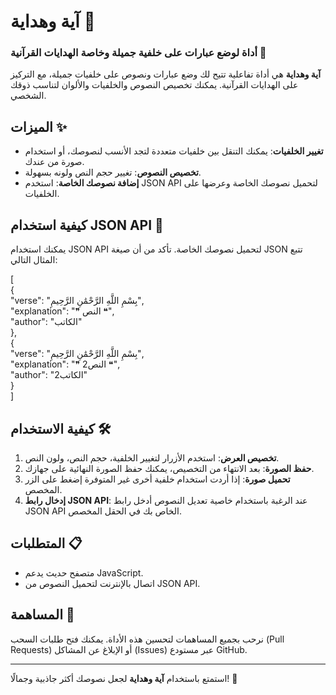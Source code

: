 # آية وهداية 🌟
### أداة لوضع عبارات على خلفية جميلة وخاصة الهدايات القرآنية 📜


**آية وهداية** هي أداة تفاعلية تتيح لك وضع عبارات ونصوص على خلفيات جميلة، مع التركيز على الهدايات القرآنية. يمكنك تخصيص النصوص والخلفيات والألوان لتناسب ذوقك الشخصي.


## الميزات ✨
- **تغيير الخلفيات**: يمكنك التنقل بين خلفيات متعددة لتجد الأنسب لنصوصك، أو استخدام صورة من عندك.
- **تخصيص النصوص**: تغيير حجم النص ولونه بسهولة.
- **إضافة نصوصك الخاصة**: استخدم JSON API لتحميل نصوصك الخاصة وعرضها على الخلفيات.

## كيفية استخدام JSON API 📡
يمكنك استخدام JSON API لتحميل نصوصك الخاصة. تأكد من أن صيغة JSON تتبع المثال التالي:


[  
  {  
    "verse": "بِسْمِ اللَّهِ الرَّحْمَٰنِ الرَّحِيمِ",  
    "explanation": "❞ النص ❝",  
    "author": "الكاتب"  
  },  
  {  
    "verse": "بِسْمِ اللَّهِ الرَّحْمَٰنِ الرَّحِيمِ",  
    "explanation": "❞ 2النص ❝",  
    "author": "الكاتب2"  
  }  
]  


## كيفية الاستخدام 🛠️
1. **تخصيص العرض**: استخدم الأزرار لتغيير الخلفية، حجم النص، ولون النص.
2. **حفظ الصورة**: بعد الانتهاء من التخصيص، يمكنك حفظ الصورة النهائية على جهازك.
3. **تحميل صورة**: إذا أردت استخدام خلفية أخرى غير المتوفرة إضغط على الزر المخصص.
4. **إدخال رابط JSON API**: عند الرغبة باستخدام خاصية تعديل النصوص أدخل رابط JSON API الخاص بك في الحقل المخصص.

## المتطلبات 📋
- متصفح حديث يدعم JavaScript.
- اتصال بالإنترنت لتحميل النصوص من JSON API.

## المساهمة 🤝
نرحب بجميع المساهمات لتحسين هذه الأداة. يمكنك فتح طلبات السحب (Pull Requests) أو الإبلاغ عن المشاكل (Issues) عبر مستودع GitHub.

---

استمتع باستخدام **آية وهداية** لجعل نصوصك أكثر جاذبية وجمالًا! 🎉
